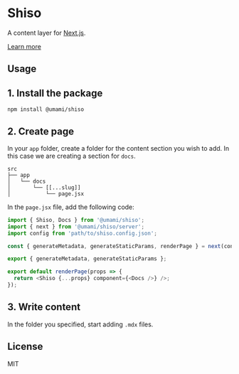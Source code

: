 # Shiso

A content layer for [Next.js](https://nextjs.org/).

[Learn more](https://shiso.umami.is)

## Usage

## 1. Install the package

```shell
npm install @umami/shiso
```

## 2. Create page

In your `app` folder, create a folder for the content section you wish to add. In this case we are creating a section for `docs`.

```text
src
├── app
│   └── docs
│       └── [[...slug]]
│           └── page.jsx
```

In the `page.jsx` file, add the following code:

```js
import { Shiso, Docs } from '@umami/shiso';
import { next } from '@umami/shiso/server';
import config from 'path/to/shiso.config.json';

const { generateMetadata, generateStaticParams, renderPage } = next(config);

export { generateMetadata, generateStaticParams };

export default renderPage(props => {
  return <Shiso {...props} component={<Docs />} />;
});
```

## 3. Write content

In the folder you specified, start adding `.mdx` files.

## License

MIT
